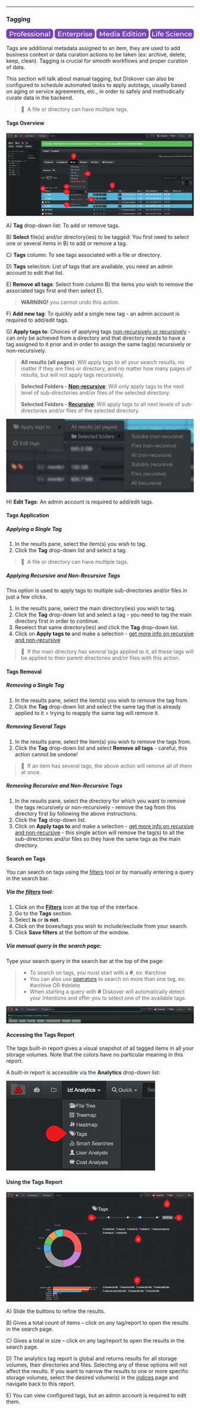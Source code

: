 <p id="tags"></p>

___
### Tagging

![Image: Professional Edition Label](images/button_edition_professional.png)&nbsp;![Image: Enterprise Edition Label](images/button_edition_enterprise.png)&nbsp;![Image: AJA Diskover Media Edition Label](images/button_edition_media.png)&nbsp;![Image: Life Science Edition Label](images/button_edition_life_science.png)

Tags are additional metadata assigned to an item, they are used to add business context or data curation actions to be taken (ex: archive, delete, keep, clean). Tagging is crucial for smooth workflows and proper curation of data.

This section will talk about manual tagging, but Diskover can also be configured to schedule automated tasks to apply autotags, usually based on aging or service agreements, etc., in order to safely and methodically curate data in the backend.

>🔆 &nbsp;A file or directory can have multiple tags.

<p id="tags_options"></p>

#### Tags Overview

![Image: Manual Tag Selection](images/image_tags_manual_application.png)

A) **Tag** drop-down list: To add or remove tags.

B) **Select** file(s) and/or directory(ies) to be tagged: You first need to select one or several items in B) to add or remove a tag.

C) **Tags** column: To see tags  associated with a file or directory.

D) **Tags** selection: List of tags  that are available, you need an admin account to edit that list.

E) **Remove all tags**: Select from column B) the items you wish to remove the associated tags first and then select E).
>**WARNING!**  you cannot undo this action.

F) **Add new tag**: To quickly add a single new tag - an admin account is required to add/edit tags.

<p id="apply_tags_to"></p>

G) **Apply tags to**: Choices of applying tags [non-recursively or recursively](#recursive) - can only be achieved from a directory and that directory needs to have a tag assigned to it prior and in order to assign the same tag(s) recursively or non-recursively.

> **All results (all pages)**: Will apply tags to all your search results, no matter if they are files or directory, and no matter how many pages of results, but will not apply tags recursively.

> **Selected Folders - [Non-recursive](#recursive)**: Will only apply tags to the next level of sub-directories and/or files of the selected directory.
>
> **Selected Folders - [Recursive](#recursive)**: Will apply tags to all next levels of sub-directories and/or files of the selected directory.

![Image: Recursive Options for Applying Tags](images/image_tags_apply_recursive.png)

H) **Edit Tags**: An admin account is required to add/edit tags.

#### Tags Application

##### Applying a Single Tag

1. In the results pane, select the item(s) you wish to tag.
2. Click the **Tag** drop-down list and select a tag.

>🔆 &nbsp;A file or directory can have multiple tags.

##### Applying Recursive and Non-Recursive Tags

This option is used to apply tags to multiple sub-directories and/or files in just a few clicks.

1. In the results pane, select the main directory(ies) you wish to tag.
2. Click the **Tag** drop-down list and select a tag - you need to tag the main directory first in order to continue.
3. Reselect that same directory(ies) and click the **Tag** drop-down list.
4. Click on **Apply tags to** and make a selection - [get more info on recursive and non-recursive](#apply_tags_to)

>🔆 &nbsp;If the main directory has several tags applied to it, all these tags will be applied to their parent directories and/or files with this action.

#### Tags Removal

##### Removing a Single Tag

1. In the results pane, select the item(s) you wish to remove the tag from.
2. Click the **Tag** drop-down list and select the same tag that is already applied to it > trying to reapply the same tag will remove it.

##### Removing Several Tags

1. In the results pane, select the item(s) you wish to remove the tags from.
2. Click the **Tag** drop-down list and select **Remove all tags** - careful, this action cannot be undone!

>🔆 &nbsp;If an item has several tags, the above action will remove all of them at once.

##### Removing Recursive and Non-Recursive Tags

1. In the results pane, select the directory for which you want to remove the tags recursively or non-recursively - remove the tag from this directory first by following the above instructions.
2. Click the **Tag** drop-down list.
3. Click on **Apply tags to** and make a selection - [get more info on recursive and non-recursive](#apply_tags_to) - this single action will remove the tag(s) to all the sub-directories and/or files so they have the same tags as the main directory.

#### Search on Tags

You can search on tags  using the [filters](#filters) tool or by  manually entering a query in the search bar.

##### Via the [filters](#filters) tool:

1. Click on the  **[Filters](#filters)**  icon at the top of the interface.
3. Go to the  **Tags**  section.
4. Select  **is**  or  **is not**.
5. Click on the boxes/tags  you wish to include/exclude from your search.
6. Click  **Save filters**  at the bottom of the window.

##### Via manual query in the search page:

Type your search query in the search bar at the top of the page:
>- To search on tags, you must start with a  **#**, ex: #archive
>- You can also use [operators](#operators) to search on more than one tag, ex: #archive OR #delete
>-  When starting a query with  **#**  Diskover will automatically detect your intentions and offer you to select one of the available tags.

![Image: Manual Search for Tags](images/image_tags_report_access_from_search_bar.png)

#### Accessing the Tags Report

The tags  built-in report gives a visual snapshot of all tagged items in all your storage volumes. Note that the colors have no particular meaning in this report.

A built-in report is accessible via the  **Analytics**  drop-down list:

<img src="images/image_tags_report_access_from_analytics.png" width="400">

#### Using the Tags Report

![Image: Tags Report Overview](images/image_tags_report_overview.png)

A) Slide the buttons to refine the results.

B) Gives a total count of items – click on any tag/report to open the results in the search  page.

C) Gives a total in size – click on any tag/report to open the results in the search  page.

D) The analytics tag report is global and returns results for all storage volumes, their directories and files. Selecting any of these options will not affect the results. If you want to narrow the results to one or more specific storage volumes, select the desired volume(s) in the [indices](#indices) page and navigate back to this report.

E) You can view configured tags, but an admin account is required to edit them.
